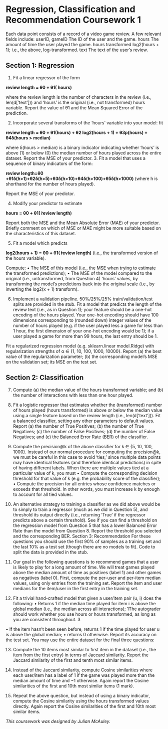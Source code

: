 # Regression, Classification and Recommendation Coursework 1

Each data point consists of a record of a video game review. A few relevant fields include: userID, gameID The ID of the user and the game.
hours The amount of time the user played the game.
hours transformed log2(hours + 1); i.e., the above, log-transformed.
text The text of the user’s review.

## Section 1: Regression
1. Fit a linear regressor of the form

**review length = θ0 + θ1( ̇hours)**

where the review length is the number of characters in the review (i.e., len(d[’text’])) and ‘hours’ is
the original (i.e., not transformed) hours variable.
Report the value of θ1 and the Mean Squared Error of the prediction.

2. Incorporate several transforms of the ‘hours’ variable into your model: fit

**review length = θ0 + θ1(hours) + θ2 log2(hours + 1) + θ3p(hours) + θ4δ(hours > median)**

where δ(hours > median) is a binary indicator indicating whether ‘hours’ is above (1) or below (0) the median number of hours played across the entire dataset.
Report the MSE of your predictor.
3. Fit a model that uses a sequence of binary indicators of the form:

**review length=θ0 +θ1δ(h>1)+θ2δ(h>5)+θ3δ(h>10)+θ4δ(h>100)+θ5δ(h>1000)** 
(where h is shorthand for the number of hours played).

Report the MSE of your predictor.

4. Modify your predictor to estimate

**hours = θ0 + θ1( ̇review length)**

Report both the MSE and the Mean Absolute Error (MAE) of your predictor. Briefly comment on which
of MSE or MAE might be more suitable based on the characteristics of this dataset.

5. Fit a model which predicts

**log2(hours + 1) = θ0 + θ1( ̇review length)** 
(i.e., the transformed version of the hours variable). 

Compute:
• The MSE of this model (i.e., the MSE when trying to estimate the transformed predictions);
• The MSE of the model compared to the original (i.e., untransformed, from Question 4) ‘hours’ values, by transforming the model’s predictions back into the original scale (i.e., by inverting the log2(x + 1) transform).

6. Implement a validation pipeline. 50%/25%/25% train/validation/test splits are provided in the stub. Fit a model that predicts the length of the review text (i.e., as in Question 1); your feature should be a one-hot encoding of the hours played. Your one-hot encoding should have 100 dimensions corresponding to (rounded down) integer values of the number of hours played (e.g. if the user played less a game for less than 1 hour, the first dimension of your one-hot encoding would be 1); if a user played a game for more than 99 hours, the last entry should be 1.

Fit a regularized regression model (e.g. sklearn.linear model.Ridge) with regularization strengths of α ∈ {1, 10, 100, 1000, 10000}.
Report (a) the best value of the regularization parameter; (b) the corresponding model’s MSE on the validation set; its MSE on the test set.

## Section 2: Classification

7. Compute (a) the median value of the hours transformed variable; and (b) the number of interactions with less than one hour played.

8. Fit a logistic regressor that estimates whether the (transformed) number of hours played (hours transformed) is above or below the median value using a single feature based on the review length (i.e., len(d[’text’])). Fit a balanced classifier, setting any other parameters to default values.
Report (a) the number of True Positives; (b) the number of True Negatives; (c) the number of False Positives; (d) the number of False Negatives; and (e) the Balanced Error Rate (BER) of the classifier.

9. Compute the precision@k of the above classifier for k ∈ {5, 10, 100, 1000}. Instead of our normal procedure for computing the precision@k, we must be careful in this case to avoid ‘ties,’ since multiple data points may have identical features (and therefore identical predictions) in spite of having different labels. When there are multiple values tied at a particular value of k, you must
• Compute the corresponding decision threshold for that value of k (e.g. the probability score of the classifier);
• Compute the precision for all entries whose confidence matches or exceeds that threshold. In other words, you must increase k by enough to account for all tied values.

10. An alternative strategy to training a classifier as we did above would be to simply to train a regressor (much as we did in Question 5), and threshold its output directly (i.e., returning ‘True’ if the regressor predicts above a certain threshold). See if you can find a threshold on the regression model from Question 5 that has a lower Balanced Error Rate than the model from Question 8. Report the threshold you selected and the corresponding BER.
Section 3: Recommendation
For these questions you should use the first 90% of samples as a training set and the last 10% as a test set (though there are no models to fit). Code to split the data is provided in the stub.

11. Our goal in the following questions is to recommend games that a user is likely to play for a long amount of time. We will treat games played above the median amount of time as positives (label 1) and other games as negatives (label 0).
First, compute the per-user and per-item median values, using only entries from the training set. Report the item and user medians for the item/user in the first entry in the training set.

12. Fit a trivial hand-crafted model that given a user/item pair (u, i) does the following:
• Returns 1 if the median time played for item i is above the global median (i.e., the median across
all interactions);
1The autograder should work whether you use hours or hours transformed, as long as you are consistent throughout. 3
 
• If the item hasn’t been seen before, returns 1 if the time played for user u is above the global median; • returns 0 otherwise.
Report its accuracy on the test set.
You may use the entire dataset for the final three questions:

13. Compute the 10 items most similar to first item in the dataset (i.e., the item from the first entry) in terms of Jaccard similarity. Report the Jaccard similarity of the first and tenth most similar items.

14. Instead of the Jaccard similarity, compute Cosine similarities where each user/item has a label of 1 if the game was played more than the median amount of time and −1 otherwise. Again report the Cosine similarities of the first and 10th most similar items (1 mark).

15. Repeat the above question, but instead of using a binary indicator, compute the Cosine similarity using the hours transformed values directly. Again report the Cosine similarities of the first and 10th most similar items.


_This coursework was designed by Julian McAuley._

